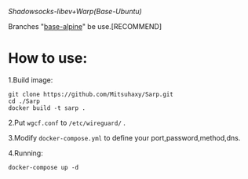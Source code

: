 *Shadowsocks-libev+Warp(Base-Ubuntu)*  

Branches "[base-alpine](https://github.com/Mitsuhaxy/Sarp/tree/base-alpine)" be use.[RECOMMEND]
  
# How to use:
1.Build image:
```
git clone https://github.com/Mitsuhaxy/Sarp.git
cd ./Sarp
docker build -t sarp .
```
  
2.Put ```wgcf.conf``` to ```/etc/wireguard/``` .
  
3.Modify ```docker-compose.yml``` to define your port,password,method,dns.
  
4.Running:
```
docker-compose up -d
```

